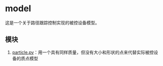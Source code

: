 # model

这是一个关于路径跟踪控制实现的被控设备模型。

## 模块

1. [particle.py](./particle.py)：用一个具有同样质量，但没有大小和形状的点来代替实际被控设备的质点模型
